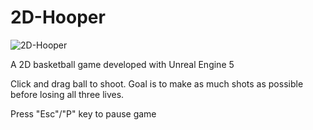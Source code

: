 # 2D-Hooper
<img src="https://github.com/Davidwk123/2D-Hooper/assets/74224822/49d1c3cb-70f9-44c4-912d-a310f141198a" alt="2D-Hooper">

A 2D basketball game developed with Unreal Engine 5

Click and drag ball to shoot. Goal is to make as much shots as possible before losing all three lives.

Press "Esc"/"P" key to pause game
